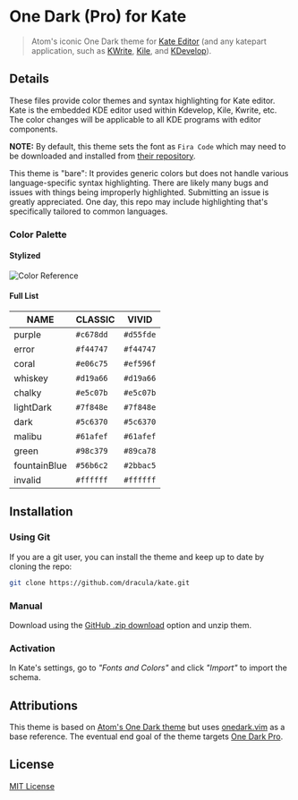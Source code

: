 # One Dark (Pro) for Kate

> Atom's iconic One Dark theme for [Kate Editor](https://kate-editor.org/) (and any katepart application, such as [KWrite](https://www.kde.org/applications/utilities/kwrite/), [Kile](http://kile.sourceforge.net/), and [KDevelop](https://www.kdevelop.org/)).

## Details

These files provide color themes and syntax highlighting for Kate editor. Kate is the
embedded KDE editor used within Kdevelop, Kile, Kwrite, etc. The color changes will be
applicable to all KDE programs with editor components.

**NOTE:** By default, this theme sets the font as `Fira Code` which may need to be
downloaded and installed from [their repository](https://github.com/tonsky/FiraCode).

This theme is "bare": It provides generic colors but does not handle various
language-specific syntax highlighting. There are likely many bugs and issues with things
being improperly highlighted. Submitting an issue is greatly appreciated. One day, this
repo may include highlighting that's specifically tailored to common languages.

### Color Palette

#### Stylized

![Color Reference](https://raw.githubusercontent.com/joshdick/onedark.vim/master/img/color_reference.png)

#### Full List

| NAME         | CLASSIC   | VIVID     |
| ------------ | --------- | --------- |
| purple       | `#c678dd` | `#d55fde` |
| error        | `#f44747` | `#f44747` |
| coral        | `#e06c75` | `#ef596f` |
| whiskey      | `#d19a66` | `#d19a66` |
| chalky       | `#e5c07b` | `#e5c07b` |
| lightDark    | `#7f848e` | `#7f848e` |
| dark         | `#5c6370` | `#5c6370` |
| malibu       | `#61afef` | `#61afef` |
| green        | `#98c379` | `#89ca78` |
| fountainBlue | `#56b6c2` | `#2bbac5` |
| invalid      | `#ffffff` | `#ffffff` |

## Installation

### Using Git

If you are a git user, you can install the theme and keep up to date by cloning the repo:

```sh
git clone https://github.com/dracula/kate.git
```

### Manual

Download using the
[GitHub .zip download](https://github.com/zachhardety7/kate-one-dark/archive/master.zip)
option and unzip them.

### Activation

In Kate's settings, go to _"Fonts and Colors"_ and click _"Import"_ to import the schema.

## Attributions

This theme is based on
[Atom's One Dark theme](https://github.com/atom/atom/tree/master/packages/one-dark-ui)
but uses [onedark.vim](https://github.com/joshdick/onedark.vim) as a base reference.
The eventual end goal of the theme targets
[One Dark Pro](https://github.com/Binaryify/OneDark-Pro).

## License

[MIT License](./LICENSE)
